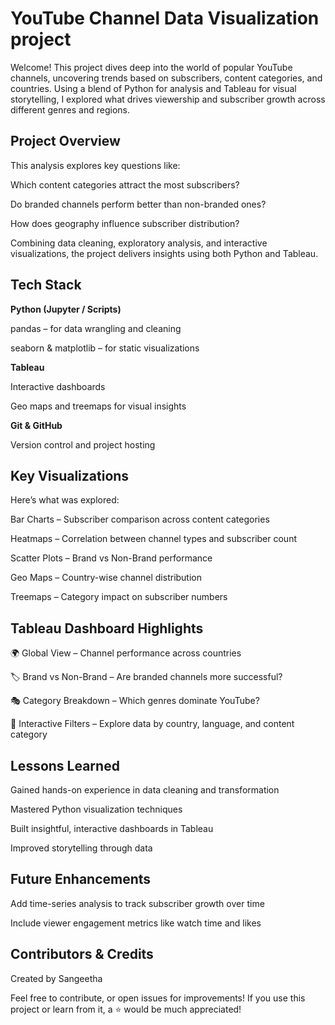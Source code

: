 # **YouTube Channel Data Visualization project**
Welcome! This project dives deep into the world of popular YouTube channels, uncovering trends based on subscribers, content categories, and countries. Using a blend of Python for analysis and Tableau for visual storytelling, I explored what drives viewership and subscriber growth across different genres and regions.

## **Project Overview**

This analysis explores key questions like:

Which content categories attract the most subscribers?

Do branded channels perform better than non-branded ones?

How does geography influence subscriber distribution?

Combining data cleaning, exploratory analysis, and interactive visualizations, the project delivers insights using both Python and Tableau.

## **Tech Stack**
**Python (Jupyter / Scripts)**

pandas – for data wrangling and cleaning

seaborn & matplotlib – for static visualizations

**Tableau**

Interactive dashboards

Geo maps and treemaps for visual insights

**Git & GitHub**

Version control and project hosting

## **Key Visualizations**

Here’s what was explored:

Bar Charts – Subscriber comparison across content categories

Heatmaps – Correlation between channel types and subscriber count

Scatter Plots – Brand vs Non-Brand performance

Geo Maps – Country-wise channel distribution

Treemaps – Category impact on subscriber numbers

## **Tableau Dashboard Highlights**

🌍 Global View – Channel performance across countries

🏷️ Brand vs Non-Brand – Are branded channels more successful?

🎭 Category Breakdown – Which genres dominate YouTube?

🔄 Interactive Filters – Explore data by country, language, and content category

## Lessons Learned

Gained hands-on experience in data cleaning and transformation

Mastered Python visualization techniques

Built insightful, interactive dashboards in Tableau

Improved storytelling through data

## Future Enhancements

Add time-series analysis to track subscriber growth over time

Include viewer engagement metrics like watch time and likes

## Contributors & Credits

Created by Sangeetha

Feel free to contribute, or open issues for improvements! If you use this project or learn from it, a ⭐ would be much appreciated!



